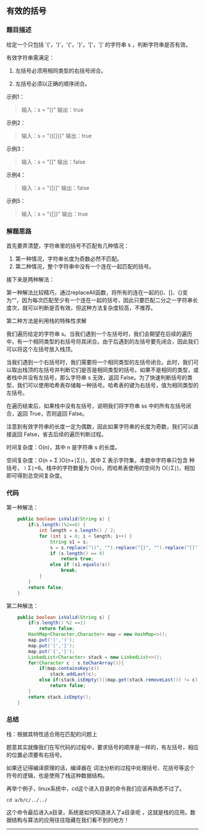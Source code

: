 ## 有效的括号
### 题目描述
给定一个只包括 '('，')'，'{'，'}'，'['，']' 的字符串 s ，判断字符串是否有效。

有效字符串需满足：

1. 左括号必须用相同类型的右括号闭合。

2. 左括号必须以正确的顺序闭合。

示例1：
>输入：s = "()"
>输出：true

示例2：
>输入：s = "()[]{}"
>输出：true

示例3：
>输入：s = "(]"
>输出：false

示例4：
>输入：s = "([)]"
>输出：false

示例5：
>输入：s = "{[]}"
>输出：true

### 解题思路
首先要弄清楚，字符串里的括号不匹配有几种情况：

1. 第一种情况，字符串长度为奇数必然不匹配。
2. 第二种情况，整个字符串中没有一个连在一起匹配的括号。

接下来是两种解法：

  第一种解法比较精巧，通过replaceAll函数，将所有的连在一起的()、[]、{}变为“”，因为每次匹配至少有一个连在一起的括号，因此只要匹配二分之一字符串长度次，就可以判断是否有效，但这种方法复杂度较高，不推荐。

第二种方法是利用栈的特殊性求解

  我们遍历给定的字符串 s。当我们遇到一个左括号时，我们会期望在后续的遍历中，有一个相同类型的右括号将其闭合。由于后遇到的左括号要先闭合，因此我们可以将这个左括号放入栈顶。

  当我们遇到一个右括号时，我们需要将一个相同类型的左括号闭合。此时，我们可以取出栈顶的左括号并判断它们是否是相同类型的括号。如果不是相同的类型，或者栈中并没有左括号，那么字符串 s 无效，返回 False。为了快速判断括号的类型，我们可以使用哈希表存储每一种括号。哈希表的键为右括号，值为相同类型的左括号。

  在遍历结束后，如果栈中没有左括号，说明我们将字符串 ss 中的所有左括号闭合，返回 True，否则返回 False。

  注意到有效字符串的长度一定为偶数，因此如果字符串的长度为奇数，我们可以直接返回 False，省去后续的遍历判断过程。


  时间复杂度：O(n)，其中 n 是字符串 s 的长度。

  空间复杂度：O(n + Σ )O(n+∣Σ∣)，其中 Σ 表示字符集，本题中字符串只包含  种括号，∣Σ∣=6。栈中的字符数量为 O(n)，而哈希表使用的空间为 O(∣Σ∣)，相加即可得到总空间复杂度。

### 代码
第一种解法：

```java
    public boolean isValid(String s) {
        if(s.length()%2==0) {
            int length = s.length() / 2;
            for (int i = 0; i < length; i++) {
                String s1 = s;
                s = s.replace("()", "").replace("{}", "").replace("[]", "");
                if (s.length() == 0)
                    return true;
                else if (s1.equals(s))
                    break;
            }
        }
        return false;
    }
```

第二种解法：

```java
    public boolean isValid(String s) {
        if(s.length() %2 ==1)
            return false;
        HashMap<Character,Character> map = new HashMap<>();
        map.put('(',')');
        map.put('[',']');
        map.put('{','}');
        LinkedList<Character> stack = new LinkedList<>();
        for(Character c : s.toCharArray()){
            if(map.containsKey(c))
                stack.addLast(c);
            else if(stack.isEmpty()||map.get(stack.removeLast()) != c)
                return false;
        }
        return stack.isEmpty();
    }
```

### 总结
栈：根据其特性适合用在匹配的问题上

  题意其实就像我们在写代码的过程中，要求括号的顺序是一样的，有左括号，相应的位置必须要有右括号。

  如果还记得编译原理的话，编译器在 词法分析的过程中处理括号、花括号等这个符号的逻辑，也是使用了栈这种数据结构。

  再举个例子，linux系统中，cd这个进入目录的命令我们应该再熟悉不过了。
```
cd a/b/c/../../
```
  这个命令最后进入a目录，系统是如何知道进入了a目录呢 ，这就是栈的应用。数据结构与算法的应用往往隐藏在我们看不到的地方！

* * *